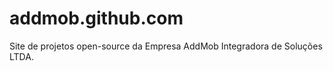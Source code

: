 addmob.github.com
================

Site de projetos open-source da Empresa AddMob Integradora de Soluções LTDA.
